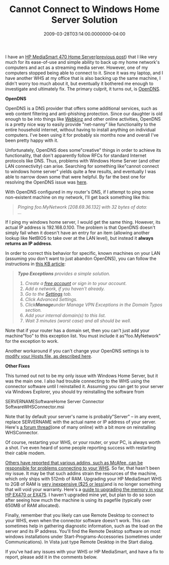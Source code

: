 ﻿---
title: Cannot Connect to Windows Home Server Solution
date: "2009-03-28T03:14:00.0000000-04:00"
description: I have an HP MediaSmart 470 Home Server (previous post) that I like very much for its ease-of-use and simple ability to back up my home network's computers and act as a streaming media server. However, one of my computers stopped being able to connect to it.
featuredImage: img/cannot-connect-to-windows-home-server-solution-featured.png
---

I have an [HP MediaSmart 470 Home Server](http://www.amazon.com/gp/product/B000UY1WSK?ie=UTF8&tag=aspalliancecom&linkCode=as2&camp=1789&creative=390957&creativeASIN=B000UY1WSK)([previous post](/installing-windows-home-server)) that I like very much for its ease-of-use and simple ability to back up my home network's computers and act as a streaming media server. However, one of my computers stopped being able to connect to it. Since it was my laptop, and I have another WHS at my office that is also backing up the same machine, I didn't worry too much about it, but eventually it bothered me enough to investigate and ultimately fix. The primary culprit, it turns out, is [OpenDNS](http://www.opendns.com/).

**OpenDNS**

OpenDNS is a DNS provider that offers some additional services, such as web content filtering and anti-phishing protection. Since our daughter is old enough to be into things like [Webkinz](http://www.webkinz.com/us_en) and other online activities, OpenDNS is a pretty nice way to easily provide "net-nanny" like functionality to the entire household internet, without having to install anything on individual computers. I've been using it for probably six months now and overall I've been pretty happy with it.

Unfortunately, OpenDNS does some"creative" things in order to achieve its functionality, that don't apparently follow RFCs for standard Internet protocols like DNS. Thus, problems with Windows Home Server (and other LAN connectivity) can arise. Searching for something like"cannot connect to windows home server" yields quite a few results, and eventually I was able to narrow down some that were helpful. By far the best one for resolving the OpenDNS issue was [here](http://social.microsoft.com/Forums/en-US/whshardware/thread/0b0c89d4-82eb-4733-bf92-e72ec2c4b65b).

With OpenDNS configured in my router's DNS, if I attempt to ping some non-existent machine on my network, I'll get back something like this:

> *Pinging foo.MyNetwork \[208.69.36.132] with 32 bytes of data:\
> …*

If I ping my windows home server, I would get the same thing. However, its actual IP address is 192.168.0.100. The problem is that OpenDNS doesn't simply fail when it doesn't have an entry for an item (allowing another lookup like NetBIOS to take over at the LAN level), but instead it **always returns an IP address**.

In order to correct this behavior for specific, known machines on your LAN (assuming you don't want to just abandon OpenDNS), you can follow the instructions in [this KB article](http://www.opendns.com/support/article/164):

> ***Typo Exceptions** provides a simple solution.*
>
> 1. *Create a [free account](https://www.opendns.com/dashboard/create) or sign in to your account.*
> 2. *Add a network, if you haven't already.*
> 3. *Go to the [ Settings](https://www.opendns.com/dashboard/settings) tab.*
> 4. *Click Advanced Settings.*
> 5. *Click**Manage**under Manage VPN Exceptions in the Domain Typos section.*
> 6. *Add your internal domain(s) to this list.*
> 7. *Wait 3 minutes (worst case) and all should be well.*

Note that if your router has a domain set, then you can't just add your machine"foo" to this exception list. You must include it as"foo.MyNetwork" for the exception to work.

Another workaround if you can't change your OpenDNS settings is to [modify your Hosts file, as described here](http://mswhs.freeforums.org/whs-console-cannot-connect-t270.html).

**Other Fixes**

This turned out not to be my only issue with Windows Home Server, but it was the main one. I also had trouble connecting to the WHS using the connector software until I reinstalled it. Assuming you can get to your server via Windows Explorer, you should try reinstalling the software from

SERVERNAMESoftwareHome Server Connector SoftwareWHSConnector.msi

Note that by default your server's name is probably"Server" – in any event, replace SERVERNAME with the actual name or IP address of your server. Here's [a forum thread](http://social.microsoft.com/Forums/en-US/whssoftware/thread/2c8a0e0e-5cd3-45b3-9d1d-3b3ca9063629)(one of many online) with a bit more on reinstalling WHSConnector.

Of course, restarting your WHS, or your router, or your PC, is always worth a shot. I've even heard of some people reporting success with restarting their cable modem.

[Others have reported that various addins, such as McAfee, can be responsible for problems connecting to your WHS](http://www.mediasmarthome.com/forum/thread/10667/can-t-log-into-windows-home-server-console). So far, that hasn't been my issue. It may be that such addins strain the resources of the machine, which only ships with 512mb of RAM. Upgrading your HP MediaSmart WHS to 2GB of RAM is [very inexpensive ($25 or less)](http://www.newegg.com/product/product.aspx?Item=N82E16820231119&ATT=20-231-119&CMP=AFC-C8Junction&nm_mc=&cm_mmc=AFC-C8Junction-_-Memory+(Desktop+Memory)-_-G.SKILL-_-20231119)and is no longer something that will void your warranty. Here's a [guide to upgrading the memory in your HP EX470 or EX475](http://www.homeserverhacks.com/2007/12/upgrade-memory-in-your-hp-ex470.html). I haven't upgraded mine yet, but plan to do so soon after seeing how much the machine is using its pagefile (typically over 650MB of RAM allocated).

Finally, remember that you likely can use Remote Desktop to connect to your WHS, even when the connector software doesn't work. This can sometimes help in gathering diagnostic information, such as the load on the server and its IP address. You'll find the Remote Desktop software on most windows installations under Start-Programs-Accessories (sometimes under Communications). In Vista just type Remote Desktop in the Start dialog.

If you've had any issues with your WHS or HP MediaSmart, and have a fix to report, please add it in the comments below.

